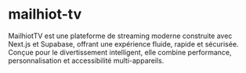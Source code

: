 # mailhiot-tv
MailhiotTV est une plateforme de streaming moderne construite avec Next.js et Supabase, offrant une expérience fluide, rapide et sécurisée. Conçue pour le divertissement intelligent, elle combine performance, personnalisation et accessibilité multi-appareils.
